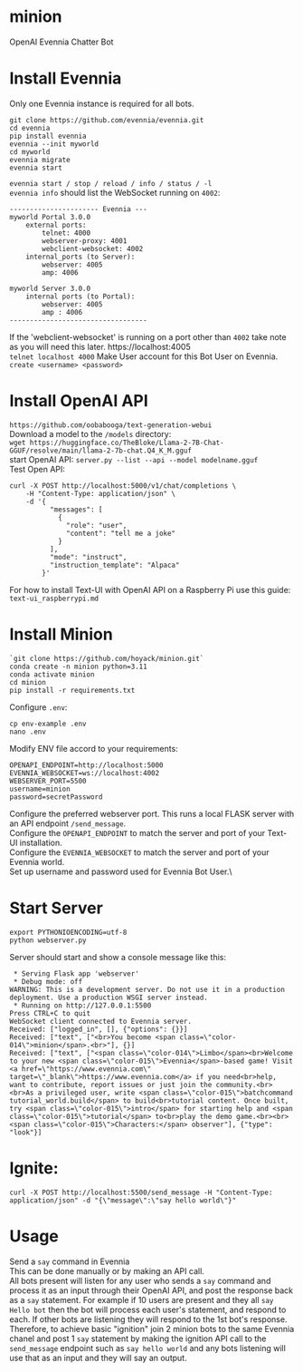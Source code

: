 # minion
OpenAI Evennia Chatter Bot

# Install Evennia
Only one Evennia instance is required for all bots.
```
git clone https://github.com/evennia/evennia.git
cd evennia
pip install evennia
evennia --init myworld
cd myworld
evennia migrate
evennia start
```
`evennia start / stop / reload / info / status / -l`\
`evennia info` should list the WebSocket running on `4002`:
```
---------------------- Evennia ---
myworld Portal 3.0.0
    external ports:
        telnet: 4000
        webserver-proxy: 4001
        webclient-websocket: 4002
    internal_ports (to Server):
        webserver: 4005
        amp: 4006

myworld Server 3.0.0
    internal ports (to Portal):
        webserver: 4005
        amp : 4006
----------------------------------
```
If the 'webclient-websocket' is running on a port other than `4002` take note as you will need this later.
https://localhost:4005\
`telnet localhost 4000`
Make User account for this Bot User on Evennia.\
`create <username> <password>`

# Install OpenAI API
`https://github.com/oobabooga/text-generation-webui`\
Download a model to the `/models` directory:\
`wget https://huggingface.co/TheBloke/Llama-2-7B-Chat-GGUF/resolve/main/llama-2-7b-chat.Q4_K_M.gguf`\
start OpenAI API: `server.py --list --api --model modelname.gguf`\
Test Open API:
```
curl -X POST http://localhost:5000/v1/chat/completions \
    -H "Content-Type: application/json" \
    -d '{
          "messages": [
            {
              "role": "user",
              "content": "tell me a joke"
            }
          ],
          "mode": "instruct",
          "instruction_template": "Alpaca"
        }'
```
For how to install Text-UI with OpenAI API on a Raspberry Pi use this guide:\
`text-ui_raspberrypi.md`

# Install Minion
```
`git clone https://github.com/hoyack/minion.git`
conda create -n minion python=3.11
conda activate minion
cd minion
pip install -r requirements.txt
```
Configure `.env`:
```
cp env-example .env
nano .env
```
Modify ENV file accord to your requirements:

```
OPENAPI_ENDPOINT=http://localhost:5000
EVENNIA_WEBSOCKET=ws://localhost:4002
WEBSERVER_PORT=5500
username=minion
password=secretPassword
```
Configure the preferred webserver port. This runs a local FLASK server with an API endpoint `/send_message`.\
Configure the `OPENAPI_ENDPOINT` to match the server and port of your Text-UI installation.\
Configure the `EVENNIA_WEBSOCKET` to match the server and port of your Evennia world.\
Set up username and password used for Evennia Bot User.\

# Start Server
```
export PYTHONIOENCODING=utf-8
python webserver.py
```
Server should start and show a console message like this:
```
 * Serving Flask app 'webserver'
 * Debug mode: off
WARNING: This is a development server. Do not use it in a production deployment. Use a production WSGI server instead.
 * Running on http://127.0.0.1:5500
Press CTRL+C to quit
WebSocket client connected to Evennia server.
Received: ["logged_in", [], {"options": {}}]
Received: ["text", ["<br>You become <span class=\"color-014\">minion</span>.<br>"], {}]
Received: ["text", ["<span class=\"color-014\">Limbo</span><br>Welcome to your new <span class=\"color-015\">Evennia</span>-based game! Visit <a href=\"https://www.evennia.com\" target=\"_blank\">https://www.evennia.com</a> if you need<br>help, want to contribute, report issues or just join the community.<br><br>As a privileged user, write <span class=\"color-015\">batchcommand tutorial_world.build</span> to build<br>tutorial content. Once built, try <span class=\"color-015\">intro</span> for starting help and <span class=\"color-015\">tutorial</span> to<br>play the demo game.<br><br><span class=\"color-015\">Characters:</span> observer"], {"type": "look"}]
```
# Ignite:
`curl -X POST http://localhost:5500/send_message -H "Content-Type: application/json" -d "{\"message\":\"say hello world\"}"`

# Usage
Send a `say` command in Evennia\
This can be done manually or by making an API call.\
All bots present will listen for any user who sends a `say` command and process it as an input through their OpenAI API, and post the response back as a `say` statement. For example if 10 users are present and they all `say Hello bot` then the bot will process each user's statement, and respond to each. If other bots are listening they will respond to the 1st bot's response. Therefore, to achieve basic "ignition" join 2 minion bots to the same Evennia chanel and post 1 `say` statement by making the ignition API call to the `send_message` endpoint such as `say hello world` and any bots listening will use that as an input and they will say an output.